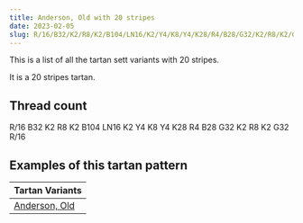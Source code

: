 ```yaml
---
title: Anderson, Old with 20 stripes
date: 2023-02-05
slug: R/16/B32/K2/R8/K2/B104/LN16/K2/Y4/K8/Y4/K28/R4/B28/G32/K2/R8/K2/G32/R/16
---
```

This is a list of all the tartan sett variants with 20 stripes.

It is a 20 stripes tartan.


## Thread count
R/16 B32 K2 R8 K2 B104 LN16 K2 Y4 K8 Y4 K28 R4 B28 G32 K2 R8 K2 G32 R/16

## Examples of this tartan pattern

| Tartan Variants |
|---------------|
| [Anderson, Old](/variants/r/16/b32/k2/r8/k2/b104/ln16/k2/y4/k8/y4/k28/r4/b28/g32/k2/r8/k2/g32/r/16-b5480b0-g008000-k000000-lne0e0e0-rc00000-yf0c000)||
